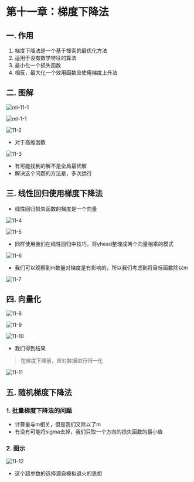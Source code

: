 # 第十一章：梯度下降法

## 一. 作用
1. 梯度下降法是一个基于搜索的最优化方法
2. 适用于没有数学特征的算法
3. 最小化一个损失函数
4. 相反，最大化一个效用函数应使用梯度上升法

## 二. 图解
![ml-11-1](https://s2.ax1x.com/2020/01/08/lgXD6P.md.png)

![ml-1-1](https://s2.ax1x.com/2020/01/15/lXPsbj.md.png)

![11-2](https://s2.ax1x.com/2020/01/15/lXp8Ds.md.png)

* 对于高维函数

![11-3](https://s2.ax1x.com/2020/01/15/lXpN5V.md.png)

* 有可能找到的解不是全局最优解
* 解决这个问题的方法是，多次运行

## 三. 线性回归使用梯度下降法
* 线性回归损失函数的梯度是一个向量

![11-4](https://s2.ax1x.com/2020/01/15/lXp0v4.md.png)

![11-5](https://s2.ax1x.com/2020/01/15/lXpLPf.md.png)



* 同样使用我们在线性回归中技巧，将yhead整理成两个向量相乘的模式

![11-6](https://s2.ax1x.com/2020/01/15/lX9uZR.md.png)

* 我们可以观察到m数量对梯度是有影响的，所以我们考虑到将目标函数除以m

![11-7](https://s2.ax1x.com/2020/01/15/lX93RO.md.png)


## 四. 向量化
![11-8](https://s2.ax1x.com/2020/01/15/lX90FP.md.png)

![11-9](https://s2.ax1x.com/2020/01/15/lXCSSO.md.png)

![11-10](https://s2.ax1x.com/2020/01/15/lXC17n.md.png)

* 我们得到结果



> 在梯度下降前，应对数据进行归一化

![11-11](https://s2.ax1x.com/2020/01/15/lXCUcF.md.png)

## 五. 随机梯度下降法

### 1. 批量梯度下降法的问题
* 计算量与m相关，但是我们又除以了m
* 有没有可能将sigma去掉，我们只取一个方向的损失函数的最小值

### 2. 图示

![11-12](https://s2.ax1x.com/2020/01/15/lXCrA1.md.png)

* 这个超参数的选择源自模拟退火的思想


<comment-comment/>
